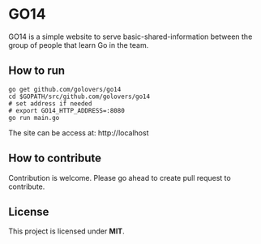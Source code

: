 # GO14

GO14 is a simple website to serve basic-shared-information between the group of people that learn Go in the team.

## How to run

```shell
go get github.com/golovers/go14
cd $GOPATH/src/github.com/golovers/go14
# set address if needed
# export GO14_HTTP_ADDRESS=:8080
go run main.go
```
The site can be access at: http://localhost

## How to contribute
Contribution is welcome. Please go ahead to create pull request to contribute.

## License

This project is licensed under **MIT**.